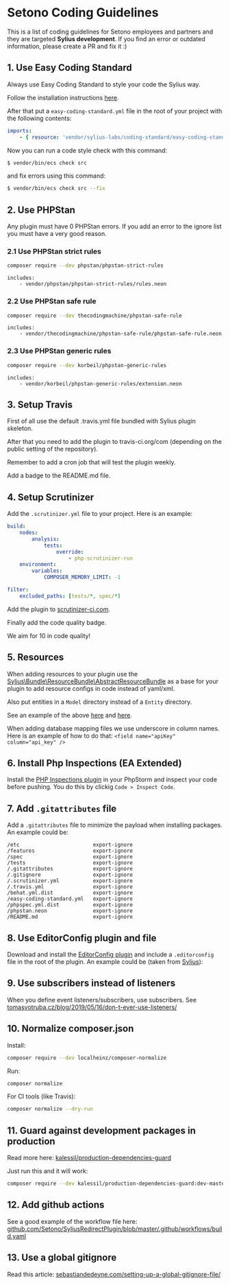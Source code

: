 # Setono Coding Guidelines
This is a list of coding guidelines for Setono employees and partners and they are targeted **Sylius development**. If you find an error or outdated information, please create a PR and fix it :)

## 1. Use Easy Coding Standard
Always use Easy Coding Standard to style your code the Sylius way.

Follow the installation instructions [here](https://github.com/Symplify/EasyCodingStandard).

After that put a `easy-coding-standard.yml` file in the root of your project with the following contents:

```yaml
imports:
    - { resource: 'vendor/sylius-labs/coding-standard/easy-coding-standard.yml' }
```

Now you can run a code style check with this command:

```bash
$ vendor/bin/ecs check src
```

and fix errors using this command:

```bash
$ vendor/bin/ecs check src --fix
```

## 2. Use PHPStan
Any plugin must have 0 PHPStan errors. If you add an error to the ignore list you must have a very good reason.

### 2.1 Use PHPStan strict rules
```bash
composer require --dev phpstan/phpstan-strict-rules
```

```neon
includes:
    - vendor/phpstan/phpstan-strict-rules/rules.neon
```

### 2.2 Use PHPStan safe rule
```bash
composer require --dev thecodingmachine/phpstan-safe-rule
```

```neon
includes:
    - vendor/thecodingmachine/phpstan-safe-rule/phpstan-safe-rule.neon
```

### 2.3 Use PHPStan generic rules
```bash
composer require --dev korbeil/phpstan-generic-rules
```

```neon
includes:
    - vendor/korbeil/phpstan-generic-rules/extension.neon
```

## 3. Setup Travis
First of all use the default .travis.yml file bundled with Sylius plugin skeleton.

After that you need to add the plugin to travis-ci.org/com (depending on the public setting of the repository).

Remember to add a cron job that will test the plugin weekly.

Add a badge to the README.md file.

## 4. Setup Scrutinizer
Add the `.scrutinizer.yml` file to your project. Here is an example:

```yaml
build:
    nodes:
        analysis:
            tests:
                override:
                    - php-scrutinizer-run
    environment:
        variables:
            COMPOSER_MEMORY_LIMIT: -1

filter:
    excluded_paths: [tests/*, spec/*]
```

Add the plugin to [scrutinizer-ci.com](https://scrutinizer-ci.com). 

Finally add the code quality badge.

We aim for 10 in code quality!

## 5. Resources
When adding resources to your plugin use the [Sylius\Bundle\ResourceBundle\AbstractResourceBundle](https://github.com/Sylius/Sylius/blob/master/src/Sylius/Bundle/ResourceBundle/AbstractResourceBundle.php) as a base for your plugin to add resource configs in code instead of yaml/xml.

Also put entities in a `Model` directory instead of a `Entity` directory.

See an example of the above [here](https://github.com/Setono/SyliusRedirectPlugin/blob/master/src/SetonoSyliusRedirectPlugin.php) and [here](https://github.com/Setono/SyliusRedirectPlugin/blob/master/src/DependencyInjection/Configuration.php).

When adding database mapping files we use underscore in column names. Here is an example of how to do that: `<field name="apiKey" column="api_key" />`

## 6. Install Php Inspections (EA Extended)
Install the [PHP Inspections plugin](https://github.com/kalessil/phpinspectionsea/blob/master/docs/getting-started.md) in your PhpStorm and inspect your code before pushing. You do this by clickig `Code > Inspect Code`.

## 7. Add `.gitattributes` file
Add a `.gitattributes` file to minimize the payload when installing packages. An example could be:

```text
/etc                        export-ignore
/features                   export-ignore
/spec                       export-ignore
/tests                      export-ignore
/.gitattributes             export-ignore
/.gitignore                 export-ignore
/.scrutinizer.yml           export-ignore
/.travis.yml                export-ignore
/behat.yml.dist             export-ignore
/easy-coding-standard.yml   export-ignore
/phpspec.yml.dist           export-ignore
/phpstan.neon               export-ignore
/README.md                  export-ignore
```

## 8. Use EditorConfig plugin and file
Download and install the [EditorConfig plugin](https://plugins.jetbrains.com/plugin/7294-editorconfig) and include a `.editorconfig` file in the root of the plugin. An example could be (taken from [Sylius](https://raw.githubusercontent.com/Sylius/Sylius-Standard/master/.editorconfig)):

## 9. Use subscribers instead of listeners
When you define event listeners/subscribers, use subscribers. See [tomasvotruba.cz/blog/2019/05/16/don-t-ever-use-listeners/](https://www.tomasvotruba.cz/blog/2019/05/16/don-t-ever-use-listeners/)

## 10. Normalize composer.json
Install:

```bash
composer require --dev localheinz/composer-normalize
```

Run:
```bash
composer normalize
```

For CI tools (like Travis):
```bash
composer normalize --dry-run
```

## 11. Guard against development packages in production
Read more here: [kalessil/production-dependencies-guard](https://github.com/kalessil/production-dependencies-guard)

Just run this and it will work:

```bash
composer require --dev kalessil/production-dependencies-guard:dev-master
```

## 12. Add github actions

See a good example of the workflow file here: [github.com/Setono/SyliusRedirectPlugin/blob/master/.github/workflows/build.yaml](https://github.com/Setono/SyliusRedirectPlugin/blob/master/.github/workflows/build.yaml)

## 13. Use a global gitignore

Read this article: [sebastiandedeyne.com/setting-up-a-global-gitignore-file/](https://sebastiandedeyne.com/setting-up-a-global-gitignore-file/)